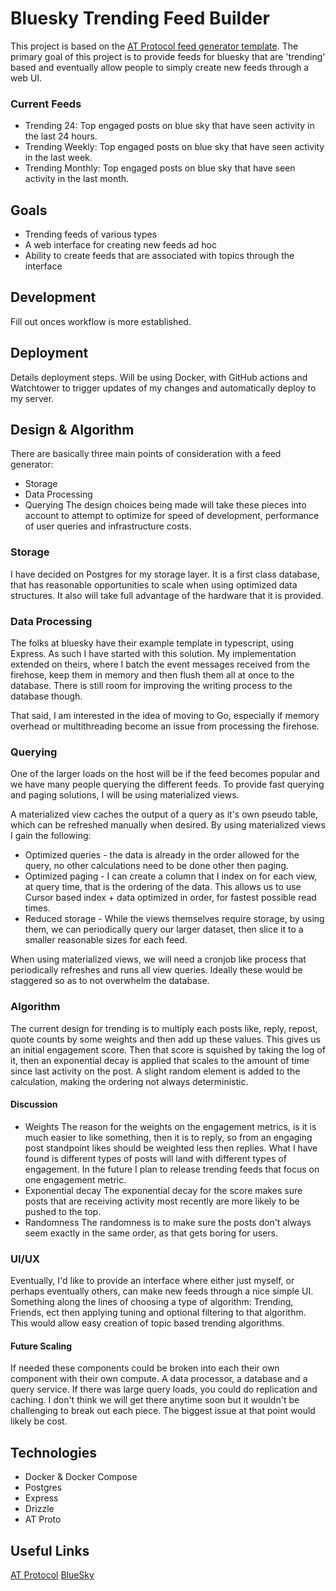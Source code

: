 # Bluesky Trending Feed Builder
This project is based on the [AT Protocol feed generator template](https://github.com/bluesky-social/feed-generator). The primary goal of this project is to provide feeds for bluesky that are 'trending' based and eventually allow people to simply create new feeds through a web UI.

### Current Feeds
- Trending 24: Top engaged posts on blue sky that have seen activity in the last 24 hours.
- Trending Weekly: Top engaged posts on blue sky that have seen activity in the last week.
- Trending Monthly: Top engaged posts on blue sky that have seen activity in the last month.

## Goals
- Trending feeds of various types
- A web interface for creating new feeds ad hoc
- Ability to create feeds that are associated with topics through the interface

## Development
Fill out onces workflow is more established.
## Deployment
Details deployment steps.
Will be using Docker, with GitHub actions and Watchtower to trigger updates of my changes and automatically deploy to my server.
## Design & Algorithm
There are basically three main points of consideration with a feed generator:
- Storage
- Data Processing
- Querying
The design choices being made will take these pieces into account to attempt to optimize for speed of development, performance of user queries and infrastructure costs.

### Storage
I have decided on Postgres for my storage layer. It is a first class database, that has reasonable opportunities to scale when using optimized data structures. It also will take full advantage of the hardware that it is provided.

### Data Processing
The folks at bluesky have their example template in typescript, using Express. As such I have started with this solution. 
My implementation extended on theirs, where I batch the event messages received from the firehose, keep them in memory and then flush them all at once to the database. There is still room for improving the writing process to the database though.

That said, I am interested in the idea of moving to Go, especially if memory overhead or multithreading become an issue from processing the firehose.

### Querying
One of the larger loads on the host will be if the feed becomes popular and we have many people querying the different feeds.
To provide fast querying and paging solutions, I will be using materialized views.

A materialized view caches the output of a query as it's own pseudo table, which can be refreshed manually when desired. By using materialized views I gain the following:
- Optimized queries - the data is already in the order allowed for the query, no other calculations need to be done other then paging.
- Optimized paging - I can create a column that I index on for each view, at query time, that is the ordering of the data. This allows us to use Cursor based index + data optimized in order, for fastest possible read times.
- Reduced storage - While the views themselves require storage, by using them, we can periodically query our larger dataset, then slice it to a smaller reasonable sizes for each feed.

When using materialized views, we will need a cronjob like process that periodically refreshes and runs all view queries. Ideally these would be staggered so as to not overwhelm the database.

### Algorithm
The current design for trending is to multiply each posts like, reply, repost, quote counts by some weights and then add up these values. This gives us an initial engagement score. Then that score is squished by taking the log of it, then an exponential decay is applied that scales to the amount of time since last activity on the post. A slight random element is added to the calculation, making the ordering not always deterministic.


#### Discussion
- Weights
The reason for the weights on the engagement metrics, is it is much easier to like something, then it is to reply, so from an engaging post standpoint likes should be weighted less then replies. 
What I have found is different types of posts will land with different types of engagement. In the future I plan to release trending feeds that focus on one engagement metric.
- Exponential decay
The exponential decay for the score makes sure posts that are receiving activity most recently are more likely to be pushed to the top.
- Randomness
The randomness is to make sure the posts don't always seem exactly in the same order, as that gets boring for users.

### UI/UX
Eventually, I'd like to provide an interface where either just myself, or perhaps eventually others, can make new feeds through a nice simple UI. 
Something along the lines of choosing a type of algorithm: Trending, Friends, ect then applying tuning and optional filtering to that algorithm.
This would allow easy creation of topic based trending algorithms. 


#### Future Scaling
If needed these components could be broken into each their own component with their own compute. A data processor, a database and a query service.
If there was large query loads, you could do replication and caching. I don't think we will get there anytime soon but it wouldn't be challenging to break out each piece. The biggest issue at that point would likely be cost.

## Technologies
- Docker & Docker Compose
- Postgres
- Express
- Drizzle
- AT Proto

## Useful Links
[AT Protocol](https://atproto.com/)
[BlueSky](https://docs.bsky.app/docs/get-started)

